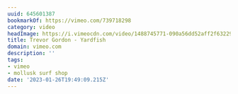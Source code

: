 ```yaml
---
uuid: 645601387
bookmarkOf: https://vimeo.com/739718298
category: video
headImage: https://i.vimeocdn.com/video/1488745771-090a56dd52aff2f632298b5a29586945e9adca97ca31db74e0fbef1afad9eb65-d_295x166
title: Trevor Gordon - Yardfish
domain: vimeo.com
description: ''
tags:
- vimeo
- mollusk surf shop
date: '2023-01-26T19:49:09.215Z'
---
```



